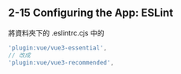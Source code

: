 ## 2-15 Configuring the App: ESLint

將資料夾下的 .eslintrc.cjs 中的

```javascript
'plugin:vue/vue3-essential',
// 改成
'plugin:vue/vue3-recommended',
```
